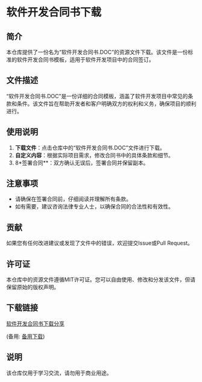 # 软件开发合同书下载

## 简介

本仓库提供了一份名为“软件开发合同书.DOC”的资源文件下载。该文件是一份标准的软件开发合同书模板，适用于软件开发项目中的合同签订。

## 文件描述

“软件开发合同书.DOC”是一份详细的合同模板，涵盖了软件开发项目中常见的条款和条件。该文件旨在帮助开发者和客户明确双方的权利和义务，确保项目的顺利进行。

## 使用说明

1. **下载文件**：点击仓库中的“软件开发合同书.DOC”文件进行下载。
2. **自定义内容**：根据实际项目需求，修改合同书中的具体条款和细节。
3. 8*签署合同**：双方确认无误后，签署合同并保留副本。

## 注意事项

- 请确保在签署合同前，仔细阅读并理解所有条款。
- 如有需要，建议咨询法律专业人士，以确保合同的合法性和有效性。

## 贡献

如果您有任何改进建议或发现了文件中的错误，欢迎提交Issue或Pull Request。

## 许可证

本仓库中的资源文件遵循MIT许可证。您可以自由使用、修改和分发该文件，但请保留原始的版权声明。

## 下载链接
[软件开发合同书下载分享](https://pan.quark.cn/s/f3f62f9119b3) 

(备用: [备用下载](https://pan.baidu.com/s/1yIs-sgB2AW9Cpz5P0YxB2Q?pwd=1234))

## 说明

该仓库仅用于学习交流，请勿用于商业用途。
